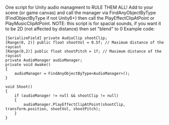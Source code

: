 One script for Unity audio managment to RULE THEM ALL!
Add to your scene (or game canvas) and call the manager via FindAnyObjectByType (FindObjectByType if not Unity6+) then call the PlayEffectClipAtPoint or PlayMusicClipAtPoint.
NOTE: this script is for spacial sounds, if you want it to be 2D (not affected by distance) then set "blend" to 0
Example code:


    [SerializeField] private AudioClip shootClip;
    [Range(0, 2)] public float shootVol = 0.5f; // Maximum distance of the raycast
    [Range(0,2)] public float shootPitch = 1f; // Maximum distance of the raycast
    private AudioManager audioManager;
    private void Awake()
    {
        audioManager = FindAnyObjectByType<AudioManager>();
    }

    void Shoot()
    {
        if (audioManager != null && shootClip != null)
        {
            audioManager.PlayEffectClipAtPoint(shootClip, transform.position, shootVol, shootPitch);
        }
    }

